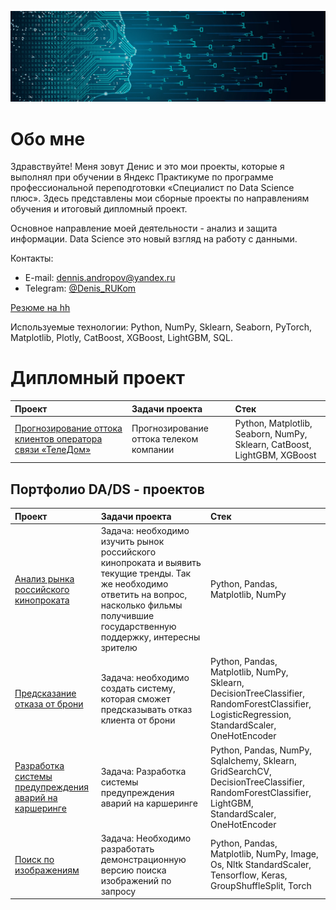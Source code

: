 ![](https://github.com/DenisPodvalenchuk/portfolio/blob/main/ds.jpg)

# Обо мне

Здравствуйте! Меня зовут Денис и это мои проекты, которые я выполнял при обучении в Яндекс Практикуме по программе профессиональной переподготовки
«Специалист по Data Science плюс». Здесь представлены мои сборные проекты по направлениям обучения и итоговый дипломный проект.

Основное направление моей деятельности - анализ и защита информации. Data Science это новый взгляд на работу с данными.

Контакты:
* E-mail: [dennis.andropov@yandex.ru](mailto:dennis.andropov@yandex.ru)
* Telegram: [@Denis_RUKom](https://t.me/Denis_RUKom)

[Резюме на hh](https://tomsk.hh.ru/resume/46777a8cff0c274f750039ed1f587737444d31)

Используемые технологии: Python, NumPy, Sklearn, Seaborn, PyTorch, Matplotlib, Plotly, CatBoost, XGBoost, LightGBM, SQL.

# Дипломный проект

 | Проект | Задачи проекта | Стек |
| :-----------| :----------- | :----------- |
| [Прогнозирование оттока клиентов оператора связи «ТелеДом»](https://github.com/DenisPodvalenchuk/yandex_practicum_DS_projects/blob/main/final) | Прогнозирование оттока телеком компании | Python, Matplotlib, Seaborn, NumPy, Sklearn, CatBoost, LightGBM, XGBoost

## Портфолио DA/DS - проектов

 | Проект | Задачи проекта | Стек |
| :-----------| :----------- | :----------- |
| [Анализ рынка российского кинопроката](https://github.com/DenisPodvalenchuk/yandex_practicum_DS_projects/blob/main/p1) | Задача: необходимо изучить рынок российского кинопроката и выявить текущие тренды. Так же необходимо ответить на вопрос, насколько фильмы получившие государственную поддержку, интересны зрителю | Python, Pandas, Matplotlib, NumPy |
| [Предсказание отказа от брони](https://github.com/DenisPodvalenchuk/yandex_practicum_DS_projects/blob/main/p2) | Задача: необходимо создать систему, которая сможет предсказывать отказ клиента от брони | Python, Pandas, Matplotlib, NumPy, Sklearn, DecisionTreeClassifier, RandomForestClassifier, LogisticRegression, StandardScaler, OneHotEncoder |
| [Разработка системы предупреждения аварий на каршеринге](https://github.com/DenisPodvalenchuk/yandex_practicum_DS_projects/blob/main/p3) | Задача: Разработка системы предупреждения аварий на каршеринге | Python, Pandas, NumPy, Sqlalchemy, Sklearn, GridSearchCV, DecisionTreeClassifier, RandomForestClassifier, LightGBM, StandardScaler, OneHotEncoder |
| [Поиск по изображениям](https://github.com/DenisPodvalenchuk/yandex_practicum_DS_projects/blob/main/p4) | Задача: Необходимо  разработать демонстрационную версию поиска изображений по запросу | Python, Pandas, Matplotlib, NumPy, Image, Os, Nltk StandardScaler, Tensorflow, Keras, GroupShuffleSplit, Torch |

